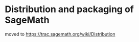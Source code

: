 

# Distribution and packaging of SageMath

moved to <a href="https://trac.sagemath.org/wiki/Distribution">https://trac.sagemath.org/wiki/Distribution</a> 
